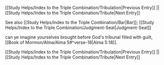 [[Study Helps/Index to the Triple Combination/Tribulation|Previous Entry]]  ||  [[Study Helps/Index to the Triple Combination/Tribute|Next Entry]]

 See also [[Study Helps/Index to the Triple Combination/Bar|Bar]]; [[Study Helps/Index to the Triple Combination/Judgment-Seat|Judgment-Seat]]

 can ye imagine yourselves brought before God's tribunal filled with guilt, [[Book of Mormon/Alma/Alma 5#^verse-18|Alma 5:18]].

[[Study Helps/Index to the Triple Combination/Tribulation|Previous Entry]]  ||  [[Study Helps/Index to the Triple Combination/Tribute|Next Entry]]